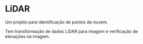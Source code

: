 # LiDAR
Um projeto para identificação de pontos de nuvem.

Tem transformação de dados LiDAR para imagem e verificação de elevações na imagem.
